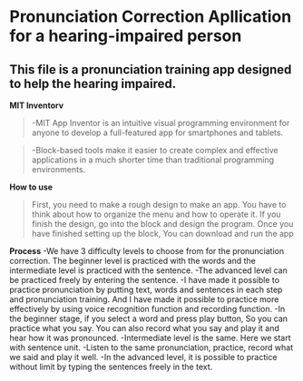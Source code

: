 Pronunciation Correction Apllication for a hearing-impaired person
======

This file is a pronunciation training app designed to help the hearing impaired.
-----
**MIT Inventorv**
>-MIT App Inventor is an intuitive visual programming environment for anyone to develop a full-featured app for smartphones and tablets.

>-Block-based tools make it easier to create complex and effective applications in a much shorter time than traditional programming environments.

**How to use**
>First, you need to make a rough design to make an app.
>You have to think about how to organize the menu and how to operate it.
>If you finish the design, go into the block and design the program. Once you have finished setting up the block, You can download and run the app


**Process**
-We have 3 difficulty levels to choose from for the pronunciation correction. The beginner level is practiced with the words and the intermediate level is practiced with the sentence.
-The advanced level can be practiced freely by entering the sentence.
-I have made it possible to practice pronunciation by putting text, words and sentences in each step and pronunciation training.
And I have made it possible to practice more effectively by using voice recognition function and recording function.
-In the beginner stage, if you select a word and press play button, So you can practice what you say. You can also record what you say and play it and hear how it was pronounced.
-Intermediate level is the same. Here we start with sentence unit.
-Listen to the same pronunciation, practice, record what we said and play it well.
-In the advanced level, it is possible to practice without limit by typing the sentences freely in the text.
